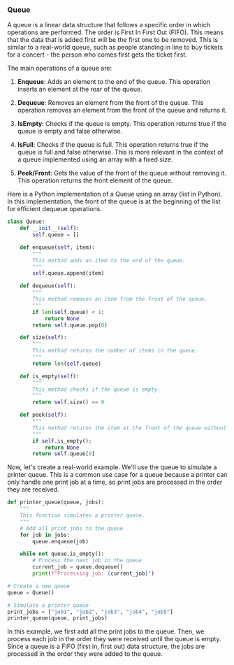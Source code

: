 ### Queue

A queue is a linear data structure that follows a specific order in which operations are performed. The order is First In First Out (FIFO). This means that the data that is added first will be the first one to be removed. This is similar to a real-world queue, such as people standing in line to buy tickets for a concert - the person who comes first gets the ticket first.

The main operations of a queue are:

1. **Enqueue**: Adds an element to the end of the queue. This operation inserts an element at the rear of the queue.

2. **Dequeue**: Removes an element from the front of the queue. This operation removes an element from the front of the queue and returns it.

3. **IsEmpty**: Checks if the queue is empty. This operation returns true if the queue is empty and false otherwise.

4. **IsFull**: Checks if the queue is full. This operation returns true if the queue is full and false otherwise. This is more relevant in the context of a queue implemented using an array with a fixed size.

5. **Peek/Front**: Gets the value of the front of the queue without removing it. This operation returns the front element of the queue.


Here is a Python implementation of a Queue using an array (list in Python). In this implementation, the front of the queue is at the beginning of the list for efficient dequeue operations.

```python
class Queue:
    def __init__(self):
        self.queue = []

    def enqueue(self, item):
        """
        This method adds an item to the end of the queue.
        """
        self.queue.append(item)

    def dequeue(self):
        """
        This method removes an item from the front of the queue.
        """
        if len(self.queue) < 1:
            return None
        return self.queue.pop(0)

    def size(self):
        """
        This method returns the number of items in the queue.
        """
        return len(self.queue)

    def is_empty(self):
        """
        This method checks if the queue is empty.
        """
        return self.size() == 0

    def peek(self):
        """
        This method returns the item at the front of the queue without removing it.
        """
        if self.is_empty():
            return None
        return self.queue[0]
```

Now, let's create a real-world example. We'll use the queue to simulate a printer queue. This is a common use case for a queue because a printer can only handle one print job at a time, so print jobs are processed in the order they are received.

```python
def printer_queue(queue, jobs):
    """
    This function simulates a printer queue.
    """
    # Add all print jobs to the queue
    for job in jobs:
        queue.enqueue(job)

    while not queue.is_empty():
        # Process the next job in the queue
        current_job = queue.dequeue()
        print(f"Processing job: {current_job}")

# Create a new queue
queue = Queue()

# Simulate a printer queue
print_jobs = ["job1", "job2", "job3", "job4", "job5"]
printer_queue(queue, print_jobs)
```

In this example, we first add all the print jobs to the queue. Then, we process each job in the order they were received until the queue is empty. Since a queue is a FIFO (first in, first out) data structure, the jobs are processed in the order they were added to the queue.

